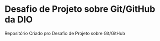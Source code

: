# Desafio de Projeto sobre Git/GitHub da DIO
Repositório Criado pro Desafio de Projeto sobre Git/GitHub
